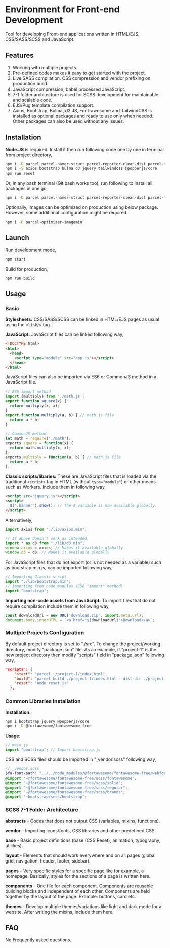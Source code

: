 # Environment for Front-end Development

Tool for developing Front-end applications written in HTML/EJS, CSS/SASS/SCSS and JavaScript.

## Features

1. Working with multiple projects.
2. Pre-defined codes makes it easy to get started with the project.
3. Live SASS compilation. CSS compression and vendor prefixing on production build.
4. JavaScript compression, babel processed JavaScript.
5. 7-1 folder architecture is used for SCSS development for maintainable and scalable code.
6. EJS/Pug template compilation support.
7. Axios, Bootstrap, Bulma, d3.JS, Font-awesome and TailwindCSS is installed as optional packages and ready to use only when needed. Other packages can also be used without any issues.

## Installation

**Node.JS** is required. Install it then run following code one by one in terminal from project directory,

```bash
npm i -D parcel parcel-namer-struct parcel-reporter-clean-dist parcel-transformer-ejs @parcel/packager-raw-url @parcel/transformer-sass @parcel/transformer-webmanifest pug prettier sass typescript @fortawesome/fontawesome-free
npm i -S axios bootstrap bulma d3 jquery tailwindcss @popperjs/core
npm run reset
```

Or, In any bash terminal (Git bash works too), run following to install all packages in one go,

```bash
npm i -D parcel parcel-namer-struct parcel-reporter-clean-dist parcel-transformer-ejs @parcel/packager-raw-url @parcel/transformer-sass @parcel/transformer-webmanifest sass pug prettier typescript @fortawesome/fontawesome-free && npm i -S axios bootstrap bulma d3 jquery tailwindcss @popperjs/core && npm run reset
```

Optionally, images can be optimized on production using below package. However, some additional configuration might be required.

```bash
npm i -D parcel-optimizer-imagemin
```

## Launch

Run development mode,

```bash
npm start
```

Build for production,

```bash
npm run build
```

## Usage

### Basic

**Stylesheets:** CSS/SASS/SCSS can be linked in HTML/EJS pages as usual using the `<link/>` tag.

**JavaScript:** JavaScript files can be linked following way,

```html
<!DOCTYPE html>
<html>
  <head>
    <script type="module" src="app.js"></script>
  </head>
</html>
```

JavaScript files can also be imported via ES6 or CommonJS method in a JavaScript file.

```JavaScript
// ES6 import method
import {multiply} from './math.js';
export function square(x) {
  return multiply(x, x);
}
export function multiply(a, b) { // math.js file
  return a * b;
}

// CommonJS method
let math = require('./math');
exports.square = function(x) {
  return math.multiply(x, x);
};
exports.multiply = function(a, b) { // math.js file
  return a * b;
};
```

**Classic scripts/libaries:** These are JavaScript files that is loaded via the traditional `<script>` tag in HTML (without `type="module"`) or other means such as Workers. Include them in following way,

```html
<script src="jquery.js"></script>
<script>
  $(".banner").show(); // The $ variable is now available globally.
</script>
```

Alternatively,

```javascript
import axios from "./lib/axios.min";

// If above doesn't work as intended
import * as d3 from "./lib/d3.min";
window.axios = axios; // Makes it available globally
window.d3 = d3; // Makes it available globally
```

For JavaScript files that do not export (or is not needed as a variable) such as bootstrap.min.js, can be imported following way,

```javascript
// Importing Classic script
import "./lib/bootstrap.min";
// Importing from node_modules (ES6 "import" method)
import "bootstrap";
```

**Importing non-code assets from JavaScript:** To import files that do not require compilation include them in following way,

```JavaScript
const downloadUrl = new URL('download.zip', import.meta.url);
document.body.innerHTML = `<a href="${downloadUrl}">Download</a>`;
```

### Multiple Projects Configuration

By default project directory is set to "./src". To change the project/working directory, modify "package.json" file. As an example, if "project-1" is the new project directory then modify "scripts" field in "package.json" following way,

```json
"scripts": {
    "start": "parcel ./project-1/index.html",
    "build": "parcel build ./project-1/index.html --dist-dir ./project-1/dist --public-url ./",
    "reset": "node reset.js"
  },
```

### Common Libraries Installation

**Installation:**

```bash
npm i bootstrap jquery @popperjs/core
npm i -D @fortawesome/fontawesome-free
```

**Usage:**

```javascript
// main.js
import "bootstrap"; // Import bootstrap.js
```

CSS and SCSS files should be imported in "\_vendor.scss" following way,

```scss
// _vendor.scss
$fa-font-path: "../../node_modules/@fortawesome/fontawesome-free/webfonts"; // set $fa-font-path value
@import "~@fortawesome/fontawesome-free/scss/fontawesome";
@import "~@fortawesome/fontawesome-free/scss/solid";
@import "~@fortawesome/fontawesome-free/scss/regular";
@import "~@fortawesome/fontawesome-free/scss/brands";
@import "~bootstrap/scss/bootstrap";
```

### SCSS 7-1 Folder Architecture

**abstracts** - Codes that does not output CSS (variables, mixins, functions).

**vendor** - Importing icons/fonts, CSS libraries and other predefined CSS.

**base** - Basic project definitions (base (CSS Reset), animation, typography, utilities).

**layout** - Elements that should work everywhere and on all pages (global grid, navigation, header, footer, sidebar).

**pages** - Very specific styles for a specific page like for example, a homepage. Basically, styles for the sections of a page is written here.

**components** - One file for each component. Components are reusable building blocks and independent of each other. Components are held together by the layout of the page. Example: buttons, card etc.

**themes** - Develop multiple themes/variations like light and dark mode for a website. After writing the mixins, include them here.

## FAQ

No Frequently asked questions.
